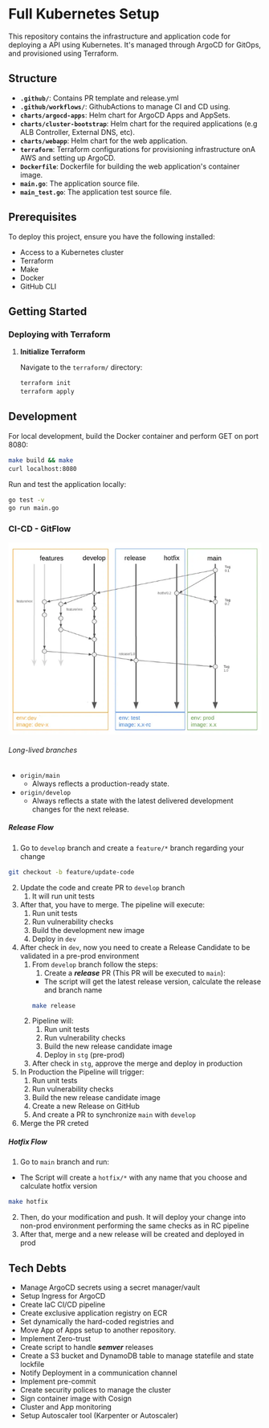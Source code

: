 
# Full Kubernetes Setup

This repository contains the infrastructure and application code for deploying a API using Kubernetes.
It's managed through ArgoCD for GitOps, and provisioned using Terraform.

## Structure

- **`.github/`**: Contains PR template and release.yml
- **`.github/workflows/`**: GithubActions to manage CI and CD using.
- **`charts/argocd-apps`**: Helm chart for ArgoCD Apps and AppSets.
- **`charts/cluster-bootstrap`**: Helm chart for the required applications (e.g ALB Controller, External DNS, etc).
- **`charts/webapp`**: Helm chart for the web application.
- **`terraform`**: Terraform configurations for provisioning infrastructure onA AWS and setting up ArgoCD.
- **`Dockerfile`**: Dockerfile for building the web application's container image.
- **`main.go`**: The application source file.
- **`main_test.go`**: The application test source file.

## Prerequisites

To deploy this project, ensure you have the following installed:

- Access to a Kubernetes cluster
- Terraform
- Make
- Docker
- GitHub CLI

## Getting Started

### Deploying with Terraform

1. **Initialize Terraform**

   Navigate to the `terraform/` directory:

   ```sh
   terraform init
   terraform apply
   ```

## Development

For local development, build the Docker container and perform GET on port 8080:

```sh
make build && make
curl localhost:8080
```

Run and test the application locally:

```sh
go test -v
go run main.go
```

### CI-CD - GitFlow

![screenshot](docs/images/gitflow.webp)

###### Long-lived branches

- `origin/main`
   - Always reflects a production-ready state.
- `origin/develop`
   - Always reflects a state with the latest delivered development changes for the next release.

##### Release Flow

1. Go to `develop` branch and create a `feature/*` branch regarding your change
```bash
git checkout -b feature/update-code
```
2. Update the code and create PR to `develop` branch
   1. It will run unit tests
3. After that, you have to merge. The pipeline will execute:
   1. Run unit tests
   2. Run vulnerability checks
   3. Build the development new image
   4. Deploy in `dev`
4. After check in `dev`, now you need to create a Release Candidate to be validated in a pre-prod environment
   1. From `develop` branch follow the steps:
      1. Create a ***release*** PR (This PR will be executed to `main`):
      - The script will get the latest release version, calculate the release and branch name
      ```bash
      make release
      ```
   2. Pipeline will:
      1. Run unit tests
      2. Run vulnerability checks
      3. Build the new release candidate image
      4. Deploy in `stg` (pre-prod)
   3. After check in `stg`, approve the merge and deploy in production
5. In Production the Pipeline will trigger:
   1. Run unit tests
   2. Run vulnerability checks
   3. Build the new release candidate image
   4. Create a new Release on GitHub
   5. And create a PR to synchronize `main` with `develop`
6. Merge the PR creted

##### Hotfix Flow

1. Go to `main` branch and run:
- The Script will create a `hotfix/*` with any name that you choose and calculate hotfix version
```bash
make hotfix
```
2. Then, do your modification and push. It will deploy your change into non-prod environment performing the same checks as in RC pipeline
3. After that, merge and a new release will be created and deployed in prod
## Tech Debts
- Manage ArgoCD secrets using a secret manager/vault
- Setup Ingress for ArgoCD
- Create IaC CI/CD pipeline
- Create exclusive application registry on ECR
- Set dynamically the hard-coded registries and  
- Move App of Apps setup to another repository.
- Implement Zero-trust 
- Create script to handle ***semver*** releases
- Create a S3 bucket and DynamoDB table to manage statefile and state lockfile
- Notify Deployment in a communication channel
- Implement pre-commit
- Create security polices to manage the cluster
- Sign container image with Cosign
- Cluster and App monitoring
- Setup Autoscaler tool (Karpenter or Autoscaler)


